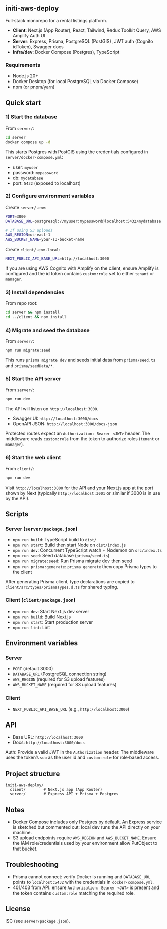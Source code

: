 ## initi-aws-deploy

Full‑stack monorepo for a rental listings platform.

- **Client**: Next.js (App Router), React, Tailwind, Redux Toolkit Query, AWS Amplify Auth UI
- **Server**: Express, Prisma, PostgreSQL (PostGIS), JWT auth (Cognito idToken), Swagger docs
- **Infra/dev**: Docker Compose (Postgres), TypeScript

### Requirements

- Node.js 20+
- Docker Desktop (for local PostgreSQL via Docker Compose)
- npm (or pnpm/yarn)

## Quick start

### 1) Start the database

From `server/`:

```bash
cd server
docker compose up -d
```

This starts Postgres with PostGIS using the credentials configured in `server/docker-compose.yml`:

- user: `myuser`
- password: `mypassword`
- db: `mydatabase`
- port: `5432` (exposed to localhost)

### 2) Configure environment variables

Create `server/.env`:

```bash
PORT=3000
DATABASE_URL=postgresql://myuser:mypassword@localhost:5432/mydatabase

# If using S3 uploads
AWS_REGION=us-east-1
AWS_BUCKET_NAME=your-s3-bucket-name
```

Create `client/.env.local`:

```bash
NEXT_PUBLIC_API_BASE_URL=http://localhost:3000
```

If you are using AWS Cognito with Amplify on the client, ensure Amplify is configured and the id token contains `custom:role` set to either `tenant` or `manager`.

### 3) Install dependencies

From repo root:

```bash
cd server && npm install
cd ../client && npm install
```

### 4) Migrate and seed the database

From `server/`:

```bash
npm run migrate:seed
```

This runs `prisma migrate dev` and seeds initial data from `prisma/seed.ts` and `prisma/seedData/*`.

### 5) Start the API server

From `server/`:

```bash
npm run dev
```

The API will listen on `http://localhost:3000`.

- Swagger UI: `http://localhost:3000/docs`
- OpenAPI JSON: `http://localhost:3000/docs-json`

Protected routes expect an `Authorization: Bearer <JWT>` header. The middleware reads `custom:role` from the token to authorize roles (`tenant` or `manager`).

### 6) Start the web client

From `client/`:

```bash
npm run dev
```

Visit `http://localhost:3000` for the API and your Next.js app at the port shown by Next (typically `http://localhost:3001` or similar if 3000 is in use by the API).

## Scripts

### Server (`server/package.json`)

- `npm run build`: TypeScript build to `dist/`
- `npm run start`: Build then start Node on `dist/index.js`
- `npm run dev`: Concurrent TypeScript watch + Nodemon on `src/index.ts`
- `npm run seed`: Seed database (`prisma/seed.ts`)
- `npm run migrate:seed`: Run Prisma migrate dev then seed
- `npm run prisma:generate`: `prisma generate` then copy Prisma types to the client

After generating Prisma client, type declarations are copied to `client/src/types/prismaTypes.d.ts` for shared typing.

### Client (`client/package.json`)

- `npm run dev`: Start Next.js dev server
- `npm run build`: Build Next.js
- `npm run start`: Start production server
- `npm run lint`: Lint

## Environment variables

### Server

- `PORT` (default 3000)
- `DATABASE_URL` (PostgreSQL connection string)
- `AWS_REGION` (required for S3 upload features)
- `AWS_BUCKET_NAME` (required for S3 upload features)

### Client

- `NEXT_PUBLIC_API_BASE_URL` (e.g., `http://localhost:3000`)

## API

- Base URL: `http://localhost:3000`
- Docs: `http://localhost:3000/docs`

Auth: Provide a valid JWT in the `Authorization` header. The middleware uses the token’s `sub` as the user id and `custom:role` for role‑based access.

## Project structure

```
initi-aws-deploy/
  client/        # Next.js app (App Router)
  server/        # Express API + Prisma + Postgres
```

## Notes

- Docker Compose includes only Postgres by default. An Express service is sketched but commented out; local dev runs the API directly on your machine.
- S3 upload endpoints require `AWS_REGION` and `AWS_BUCKET_NAME`. Ensure the IAM role/credentials used by your environment allow PutObject to that bucket.

## Troubleshooting

- Prisma cannot connect: verify Docker is running and `DATABASE_URL` points to `localhost:5432` with the credentials in `docker-compose.yml`.
- 401/403 from API: ensure `Authorization: Bearer <JWT>` is present and the token contains `custom:role` matching the required role.

## License

ISC (see `server/package.json`).


